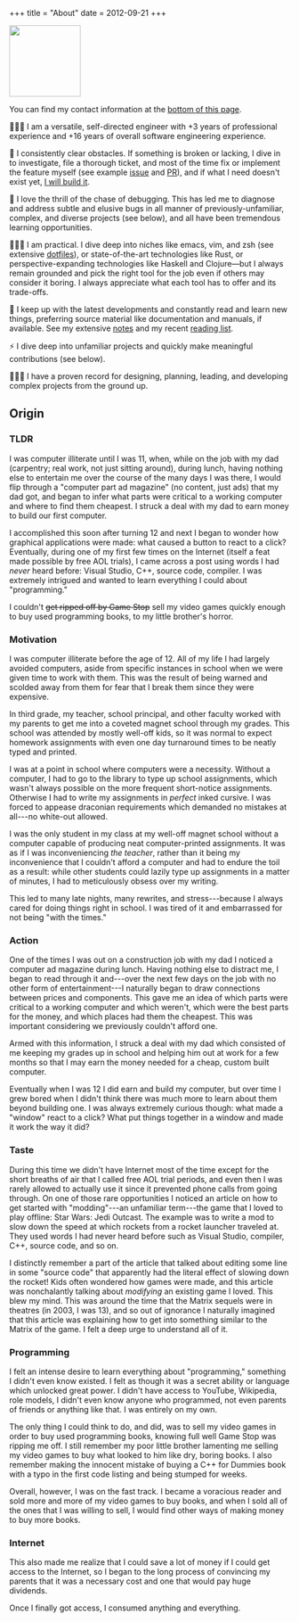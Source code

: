 +++
title = "About"
date = 2012-09-21
+++

<img src="/images/me.png" class="right" width="128" id="me">

You can find my contact information at the [bottom of this page](#footer).

🙋🏻‍♂️ I am a versatile, self-directed engineer with +3 years of professional experience and +16 years of overall software engineering experience.

🚀 I consistently clear obstacles. If something is broken or lacking, I dive in to investigate, file a thorough ticket, and most of the time fix or implement the feature myself (see example [issue](https://github.com/aws/aws-cdk/issues/10921) and [PR](https://github.com/aws/aws-cdk/pull/10922)), and if what I need doesn't exist yet, [I will build it](https://github.com/blaenk/hoedown#readme).

🐞 I love the thrill of the chase of debugging. This has led me to diagnose and address subtle and elusive bugs in all manner of previously-unfamiliar, complex, and diverse projects (see below), and all have been tremendous learning opportunities.

🧘🏻‍♂️ I am practical. I dive deep into niches like emacs, vim, and zsh (see extensive [dotfiles](https://github.com/blaenk/dots)), or state-of-the-art technologies like Rust, or perspective-expanding technologies like Haskell and Clojure—but I always remain grounded and pick the right tool for the job even if others may consider it boring. I always appreciate what each tool has to offer and its trade-offs.

👀 I keep up with the latest developments and constantly read and learn new things, preferring source material like documentation and manuals, if available. See my extensive [notes](/notes/) and my recent [reading list](/reads/).

⚡ I dive deep into unfamiliar projects and quickly make meaningful contributions (see below).

👷🏻‍♂️ I have a proven record for designing, planning, leading, and developing complex projects from the ground up.

<a name="background"></a>

## Origin

### TLDR

I was computer illiterate until I was 11, when, while on the job with my dad (carpentry; real work, not just sitting around), during lunch, having nothing else to entertain me over the course of the many days I was there, I would flip through a "computer part ad magazine" (no content, just ads) that my dad got, and began to infer what parts were critical to a working computer and where to find them cheapest. I struck a deal with my dad to earn money to build our first computer.

I accomplished this soon after turning 12 and next I began to wonder how graphical applications were made: what caused a button to react to a click? Eventually, during one of my first few times on the Internet (itself a feat made possible by free AOL trials), I came across a post using words I had _never_ heard before: Visual Studio, C++, source code, compiler. I was extremely intrigued and wanted to learn everything I could about "programming."

I couldn't ~~get ripped off by Game Stop~~ sell my video games quickly enough to buy used programming books, to my little brother's horror.

### Motivation

I was computer illiterate before the age of 12. All of my life I had largely avoided computers, aside from specific instances in school when we were given time to work with them. This was the result of being warned and scolded away from them for fear that I break them since they were expensive.

In third grade, my teacher, school principal, and other faculty worked with my parents to get me into a coveted magnet school through my grades. This school was attended by mostly well-off kids, so it was normal to expect homework assignments with even one day turnaround times to be neatly typed and printed.

I was at a point in school where computers were a necessity. Without a computer, I had to go to the library to type up school assignments, which wasn't always possible on the more frequent short-notice assignments. Otherwise I had to write my assignments in _perfect_ inked cursive. I was forced to appease draconian requirements which demanded no mistakes at all---no white-out allowed.

I was the only student in my class at my well-off magnet school without a computer capable of producing neat computer-printed assignments. It was as if I was inconveniencing _the teacher_, rather than it being my inconvenience that I couldn't afford a computer and had to endure the toil as a result: while other students could lazily type up assignments in a matter of minutes, I had to meticulously obsess over my writing.

This led to many late nights, many rewrites, and stress---because I always cared for doing things right in school. I was tired of it and embarrassed for not being "with the times."

### Action

One of the times I was out on a construction job with my dad I noticed a computer ad magazine during lunch. Having nothing else to distract me, I began to read through it and---over the next few days on the job with no other form of entertainment---I naturally began to draw connections between prices and components. This gave me an idea of which parts were critical to a working computer and which weren't, which were the best parts for the money, and which places had them the cheapest. This was important considering we previously couldn't afford one.

Armed with this information, I struck a deal with my dad which consisted of me keeping my grades up in school and helping him out at work for a few months so that I may earn the money needed for a cheap, custom built computer.

Eventually when I was 12 I did earn and build my computer, but over time I grew bored when I didn't think there was much more to learn about them beyond building one. I was always extremely curious though: what made a "window" react to a click? What put things together in a window and made it work the way it did?

### Taste

During this time we didn't have Internet most of the time except for the short breaths of air that I called free AOL trial periods, and even then I was rarely allowed to actually use it since it prevented phone calls from going through. On one of those rare opportunities I noticed an article on how to get started with "modding"---an unfamiliar term---the game that I loved to play offline: Star Wars: Jedi Outcast. The example was to write a mod to slow down the speed at which rockets from a rocket launcher traveled at. They used words I had never heard before such as Visual Studio, compiler, C++, source code, and so on.

I distinctly remember a part of the article that talked about editing some line in some "source code" that apparently had the literal effect of slowing down the rocket! Kids often wondered how games were made, and this article was nonchalantly talking about _modifying_ an existing game I loved. This blew my mind. This was around the time that the Matrix sequels were in theatres (in 2003, I was 13), and so out of ignorance I naturally imagined that this article was explaining how to get into something similar to the Matrix of the game. I felt a deep urge to understand all of it.

### Programming

I felt an intense desire to learn everything about "programming," something I didn't even know existed. I felt as though it was a secret ability or language which unlocked great power. I didn't have access to YouTube, Wikipedia, role models, I didn't even know anyone who programmed, not even parents of friends or anything like that. I was entirely on my own.

The only thing I could think to do, and did, was to sell my video games in order to buy used programming books, knowing full well Game Stop was ripping me off. I still remember my poor little brother lamenting me selling my video games to buy what looked to him like dry, boring books. I also remember making the innocent mistake of buying a C++ for Dummies book with a typo in the first code listing and being stumped for weeks.

Overall, however, I was on the fast track. I became a voracious reader and sold more and more of my video games to buy books, and when I sold all of the ones that I was willing to sell, I would find other ways of making money to buy more books.

### Internet

This also made me realize that I could save a lot of money if I could get access to the Internet, so I began to the long process of convincing my parents that it was a necessary cost and one that would pay huge dividends.

Once I finally got access, I consumed anything and everything.
